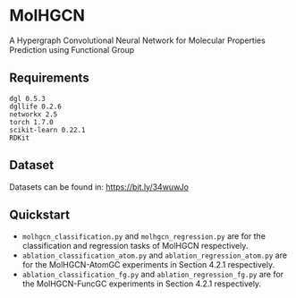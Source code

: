 # MolHGCN
A Hypergraph Convolutional Neural Network for Molecular Properties Prediction using Functional Group

## Requirements
```
dgl 0.5.3
dgllife 0.2.6
networkx 2.5
torch 1.7.0
scikit-learn 0.22.1
RDKit
```

## Dataset
Datasets can be found in: https://bit.ly/34wuwJo

## Quickstart
- `molhgcn_classification.py` and `molhgcn_regression.py` are for the classification and regression tasks of MolHGCN respectively.
- `ablation_classification_atom.py` and `ablation_regression_atom.py` are for the MolHGCN-AtomGC experiments in Section 4.2.1 respectively. 
- `ablation_classification_fg.py` and `ablation_regression_fg.py` are for the MolHGCN-FuncGC experiments in Section 4.2.1 respectively. 



